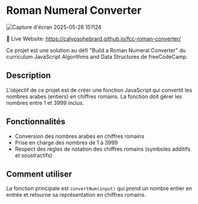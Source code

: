 # Roman Numeral Converter
![Capture d'écran 2025-05-26 151124](https://github.com/user-attachments/assets/d695058e-6cd4-4f8f-89dc-28604c7d2578)

🔗 Live Website: https://calypsohebrard.github.io/fcc-roman-converter/

Ce projet est une solution au défi "Build a Roman Numeral Converter" du curriculum JavaScript Algorithms and Data Structures de freeCodeCamp.

## Description

L'objectif de ce projet est de créer une fonction JavaScript qui convertit les nombres arabes (entiers) en chiffres romains. La fonction doit gérer les nombres entre 1 et 3999 inclus.

## Fonctionnalités

- Conversion des nombres arabes en chiffres romains
- Prise en charge des nombres de 1 à 3999
- Respect des règles de notation des chiffres romains (symboles additifs et soustractifs)

## Comment utiliser

La fonction principale est `convertNum(input)` qui prend un nombre entier en entrée et retourne sa représentation en chiffres romains.

